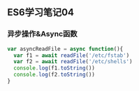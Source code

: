 ## ES6学习笔记04

### 异步操作&Async函数

```js
var asyncReadFile = async function(){
  var f1 = await readFile('/etc/fstab')
  var f2 = await readFile('/etc/shells')
  console.log(f1.toString())
  console.log(f2.toString())
}
```

